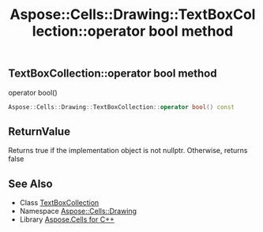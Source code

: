 ﻿---
title: Aspose::Cells::Drawing::TextBoxCollection::operator bool method
linktitle: operator bool
second_title: Aspose.Cells for C++ API Reference
description: 'Aspose::Cells::Drawing::TextBoxCollection::operator bool method. operator bool() in C++.'
type: docs
weight: 400
url: /cpp/aspose.cells.drawing/textboxcollection/operator_bool/
---
## TextBoxCollection::operator bool method


operator bool()

```cpp
Aspose::Cells::Drawing::TextBoxCollection::operator bool() const
```


## ReturnValue

Returns true if the implementation object is not nullptr. Otherwise, returns false

## See Also

* Class [TextBoxCollection](../)
* Namespace [Aspose::Cells::Drawing](../../)
* Library [Aspose.Cells for C++](../../../)
